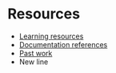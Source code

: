 # Resources

- [Learning resources](learning-resources.md)
- [Documentation references](doc-references__.md)
- [Past work](past-work.md)
- New line
